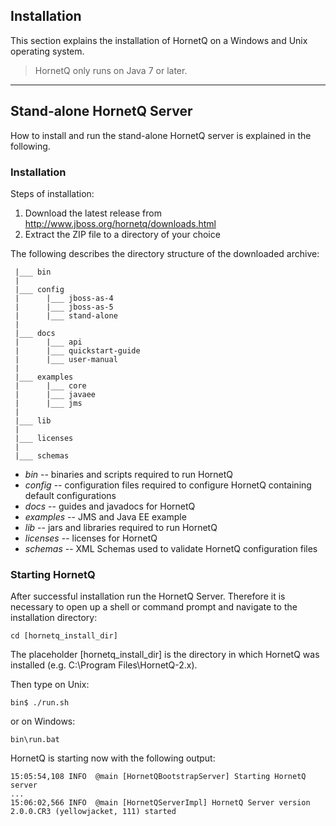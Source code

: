 ## Installation

This section explains the installation of HornetQ on a Windows and Unix operating system.

> HornetQ only runs on Java 7 or later.

----------

## Stand-alone HornetQ Server
How to install and run the stand-alone HornetQ server is explained in the following.

### Installation
Steps of installation:

 1. Download the latest release from http://www.jboss.org/hornetq/downloads.html
 2. Extract the ZIP file to a directory of your choice

The following describes the directory structure of the downloaded archive: 

     |___ bin
     |
     |___ config
     |      |___ jboss-as-4
     |      |___ jboss-as-5
     |      |___ stand-alone
     |
     |___ docs
     |      |___ api
     |      |___ quickstart-guide
     |      |___ user-manual
     |
     |___ examples
     |      |___ core
     |      |___ javaee
     |      |___ jms
     |
     |___ lib
     |
     |___ licenses
     |
     |___ schemas

 - *bin* -- binaries and scripts required to run HornetQ
 - *config* -- configuration files required to configure HornetQ containing default configurations
 - *docs* -- guides and javadocs for HornetQ
 - *examples* -- JMS and Java EE example
 - *lib* -- jars and libraries required to run HornetQ
 - *licenses* -- licenses for HornetQ
 - *schemas* -- XML Schemas used to validate HornetQ configuration files


### Starting HornetQ
After successful installation run the HornetQ Server. Therefore it is necessary to open up a shell or command prompt and navigate to the installation directory:

    cd [hornetq_install_dir]

The placeholder [hornetq_install_dir] is the directory in which HornetQ was installed (e.g. C:\Program Files\HornetQ-2.x). 

Then type on Unix:

    bin$ ./run.sh
    
or on Windows:

    bin\run.bat
    
HornetQ is starting now with the following output:
    
    15:05:54,108 INFO  @main [HornetQBootstrapServer] Starting HornetQ server
    ...
    15:06:02,566 INFO  @main [HornetQServerImpl] HornetQ Server version 
    2.0.0.CR3 (yellowjacket, 111) started